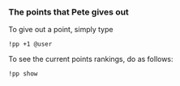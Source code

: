 ### The points that Pete gives out

To give out a point, simply type

`!pp +1 @user`

To see the current points rankings, do as follows:

`!pp show`

